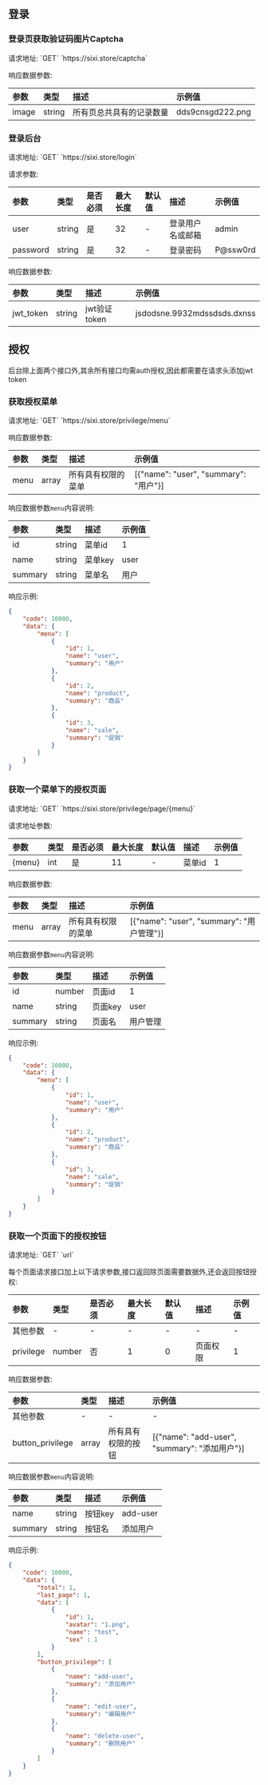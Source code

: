 ## 登录

### 登录页获取验证码图片Captcha

<p class="tip">
请求地址: `GET`  `https://sixi.store/captcha`
</p>

响应数据参数:

| 参数       | 类型   |   描述                | 示例值   |
| :----     | :----- |  :----               | :---- |
|  image    | string | 所有页总共具有的记录数量 | dds9cnsgd222.png     |


### 登录后台

<p class="tip">
请求地址: `GET`  `https://sixi.store/login`
</p>

请求参数:

| 参数      | 类型   |  是否必须  | 最大长度 | 默认值 | 描述         | 示例值   |
| :----    | :----- | :----    |  :----  | :---- |  :----       | :---- |
| user     | string |   是     |   32    |   -    | 登录用户名或邮箱 | admin     |
| password | string |   是     |   32    |   -   | 登录密码 | P@ssw0rd  |

响应数据参数:

| 参数        | 类型   |   描述                | 示例值   |
| :----      | :----- |  :----               | :---- |
|  jwt_token | string | jwt验证token | jsdodsne.9932mdssdsds.dxnss    |

## 授权

<p class="danger">
  后台除上面两个接口外,其余所有接口均需auth授权,因此都需要在请求头添加jwt token
</p>

### 获取授权菜单

<p class="tip">
请求地址: `GET`  `https://sixi.store/privilege/menu`
</p>

响应数据参数:

| 参数       | 类型   |   描述                | 示例值   |
| :----     | :----- |  :----               | :---- |
|  menu    | array | 所有具有权限的菜单 | [{"name": "user", "summary": "用户"}] |

响应数据参数`menu`内容说明:

| 参数       | 类型   |   描述  | 示例值  |
| :----     | :----- |  :---- | :----  |
|  id       | string | 菜单id  | 1  |
|  name    | string |  菜单key  | user  |
|  summary  | string | 菜单名  | 用户  |

响应示例:
```json
{
    "code": 10000,
    "data": {
        "menu": [
            {
                "id": 1,
                "name": "user",
                "summary": "用户"
            },
            {
                "id": 2,
                "name": "product",
                "summary": "商品"
            },
            {
                "id": 3,
                "name": "sale",
                "summary": "促销"
            }
        ]
    }
}
```

### 获取一个菜单下的授权页面

<p class="tip">
请求地址: `GET`  `https://sixi.store/privilege/page/{menu}`
</p>

请求地址参数:

| 参数      | 类型   |  是否必须  | 最大长度 | 默认值 | 描述         | 示例值   |
| :----    | :----- | :----    |  :----  | :---- |  :----       | :---- |
| {menu}     | int    | 是        |   11   |    -   | 菜单id       | 1     |

响应数据参数:

| 参数       | 类型   |   描述                | 示例值   |
| :----     | :----- |  :----               | :---- |
|  menu    | array | 所有具有权限的菜单 | [{"name": "user", "summary": "用户管理"}] |

响应数据参数`menu`内容说明:

| 参数       | 类型   |   描述  | 示例值  |
| :----     | :----- |  :---- | :----  |
|  id    | number | 页面id  | 1  |
|  name    | string | 页面key  | user  |
|  summary  | string | 页面名  | 用户管理  |

响应示例:
```json
{
    "code": 10000,
    "data": {
        "menu": [
            {
                "id": 1,
                "name": "user",
                "summary": "用户"
            },
            {
                "id": 2,
                "name": "product",
                "summary": "商品"
            },
            {
                "id": 3,
                "name": "sale",
                "summary": "促销"
            }
        ]
    }
}
```

### 获取一个页面下的授权按钮

<p class="tip">
请求地址: `GET`  `url`
</p>

每个页面请求接口加上以下请求参数,接口返回除页面需要数据外,还会返回按钮授权:

| 参数      | 类型   |  是否必须  | 最大长度 | 默认值 | 描述         | 示例值   |
| :----    | :----- | :----    |  :----  | :---- |  :----       | :---- |
| 其他参数   | -    | -        |   -   |    -   | -       | -    |
| privilege  | number    | 否        |   1   |    0   | 页面权限     | 1     |

响应数据参数:

| 参数       | 类型   |   描述                | 示例值   |
| :----     | :----- |  :----               | :---- |
|  其他参数   | - | - | - |
|  button_privilege   | array | 所有具有权限的按钮 | [{"name": "add-user", "summary": "添加用户"}] |

响应数据参数`menu`内容说明:

| 参数       | 类型   |   描述  | 示例值  |
| :----     | :----- |  :---- | :----  |
|  name    | string | 按钮key  | add-user  |
|  summary  | string | 按钮名  | 添加用户  |

响应示例:
```json
{
    "code": 10000,
    "data": {
        "total": 1,
        "last_page": 1,
        "data": [
            {
                "id": 1,
                "avatar": "1.png",
                "name": "test",
                "sex" : 1
            }
        ],
        "button_privilege": [
            {
                "name": "add-user",
                "summary": "添加用户"
            },
            {
                "name": "edit-user",
                "summary": "编辑用户"
            },
            {
                "name": "delete-user",
                "summary": "删除用户"
            }
        ]
    }
}
```
